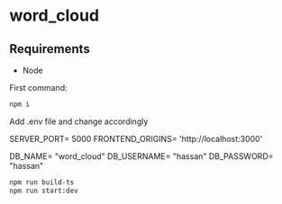 # word_cloud

## Requirements

- Node

First command:
```bash
npm i
```

<!-- RUN COMMAND -->
Add .env file and change accordingly

SERVER_PORT= 5000
FRONTEND_ORIGINS= 'http://localhost:3000'

DB_NAME= "word_cloud"
DB_USERNAME= "hassan"
DB_PASSWORD= "hassan"

```bash
npm run build-ts
npm run start:dev
```